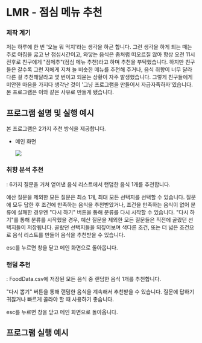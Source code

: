 # LMR - 점심 메뉴 추천

### 제작 계기
저는 하루에 한 번 '오늘 뭐 먹지'라는 생각을 하곤 합니다. 그런 생각을 하게 되는 때는 주로 아침을 굶고 난 점심시간이고, 와닿는 음식은 좀처럼 떠오르질 않아 항상 오전 11시 전후로 친구에게 "점메추"(점심 메뉴 추천)라고 하며 추천을 부탁했습니다. 하지만 친구들은 갈수록 그런 저에게 지쳐 늘 비슷한 메뉴를 추천해 주거나, 음식 취향이 너무 달라 다른 걸 추천해달라고 몇 번이고 되묻는 상황이 자주 발생했습니다. 그렇게 친구들에게 미안한 마음을 가지다 생각난 것이 '그냥 프로그램을 만들어서 자급자족하자'였습니다. 본 프로그램은 이와 같은 사유로 만들게 됐습니다.



## 프로그램 설명 및 실행 예시
본 프로그램은 2가지 추천 방식을 제공합니다.

- 메인 화면

  <img src="https://github.com/SSH0906/LMR/assets/144331414/2c8ee7df-5f78-49b4-8f65-42baaa56dd54">

### 취향 분석 추천
: 6가지 질문을 거쳐 얻어낸 음식 리스트에서 랜덤한 음식 1개를 추천합니다.

예산 질문을 제외한 모든 질문은 최소 1개, 최대 모든 선택지를 선택할 수 있습니다.
질문에 모두 답한 후 조건에 만족하는 음식을 추천받았거나, 조건을 만족하는 음식이 없어 분류에 실패한 경우엔 "다시 하기" 버튼을 통해 분류를 다시 시작할 수 있습니다.
"다시 하기"를 통해 분류를 시작했을 경우, 예산 질문을 제외한 모든 질문들은 직전에 골랐던 선택지들이 저장됩니다.
골랐던 선택지들을 되짚어보며 색다른 조건, 또는 더 넓은 조건으로 음식 리스트를 만들어 음식을 추천받을 수 있습니다.

esc를 누르면 창을 닫고 메인 화면으로 돌아옵니다.



### 랜덤 추천
: FoodData.csv에 저장된 모든 음식 중 랜덤한 음식 1개를 추천합니다.

"다시 뽑기" 버튼을 통해 랜덤한 음식을 계속해서 추천받을 수 있습니다.
질문에 답하기 귀찮거나 빠르게 골라야 할 때 사용하기 좋습니다.
  
esc를 누르면 창을 닫고 메인 화면으로 돌아옵니다.



## 프로그램 실행 예시



















